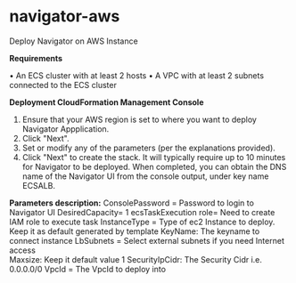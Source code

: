 # navigator-aws
Deploy Navigator on AWS Instance

**Requirements**

•	An ECS cluster with at least 2 hosts
•	A VPC with at least 2 subnets connected to the ECS cluster

**Deployment CloudFormation Management Console**
1.	Ensure that your AWS region is set to where you want to deploy Navigator Appplication.
2.	Click "Next".
3.	Set or modify any of the parameters (per the explanations provided).
4.	Click "Next" to create the stack.
It will typically require up to 10 minutes for Navigator to be deployed. When completed, you can obtain the DNS name of the Navigator UI from the console output, under key name ECSALB.

**Parameters description:**
ConsolePassword = Password to login to Navigator UI
DesiredCapacity= 1
ecsTaskExecution role= Need to create IAM role to execute task
InstanceType = Type of ec2 Instance to deploy. Keep it as default generated by template
KeyName: The keyname to connect instance
LbSubnets = Select external subnets if you need Internet access  
Maxsize: Keep it default value 1
SecurityIpCidr: The Security Cidr i.e. 0.0.0.0/0
VpcId = The VpcId to deploy into 

